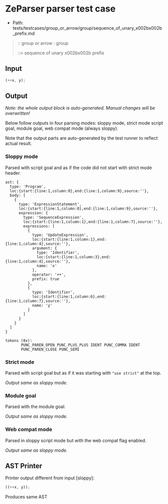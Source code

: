 # ZeParser parser test case

- Path: tests/testcases/group_or_arrow/group/sequence_of_unary_x002bx002b_prefix.md

> :: group or arrow : group
>
> ::> sequence of unary x002bx002b prefix

## Input

`````js
(++x, y);
`````

## Output

_Note: the whole output block is auto-generated. Manual changes will be overwritten!_

Below follow outputs in four parsing modes: sloppy mode, strict mode script goal, module goal, web compat mode (always sloppy).

Note that the output parts are auto-generated by the test runner to reflect actual result.

### Sloppy mode

Parsed with script goal and as if the code did not start with strict mode header.

`````
ast: {
  type: 'Program',
  loc:{start:{line:1,column:0},end:{line:1,column:9},source:''},
  body: [
    {
      type: 'ExpressionStatement',
      loc:{start:{line:1,column:0},end:{line:1,column:9},source:''},
      expression: {
        type: 'SequenceExpression',
        loc:{start:{line:1,column:1},end:{line:1,column:7},source:''},
        expressions: [
          {
            type: 'UpdateExpression',
            loc:{start:{line:1,column:1},end:{line:1,column:4},source:''},
            argument: {
              type: 'Identifier',
              loc:{start:{line:1,column:3},end:{line:1,column:4},source:''},
              name: 'x'
            },
            operator: '++',
            prefix: true
          },
          {
            type: 'Identifier',
            loc:{start:{line:1,column:6},end:{line:1,column:7},source:''},
            name: 'y'
          }
        ]
      }
    }
  ]
}

tokens (8x):
       PUNC_PAREN_OPEN PUNC_PLUS_PLUS IDENT PUNC_COMMA IDENT
       PUNC_PAREN_CLOSE PUNC_SEMI
`````

### Strict mode

Parsed with script goal but as if it was starting with `"use strict"` at the top.

_Output same as sloppy mode._

### Module goal

Parsed with the module goal.

_Output same as sloppy mode._

### Web compat mode

Parsed in sloppy script mode but with the web compat flag enabled.

_Output same as sloppy mode._

## AST Printer

Printer output different from input [sloppy]:

````js
((++x, y));
````

Produces same AST
